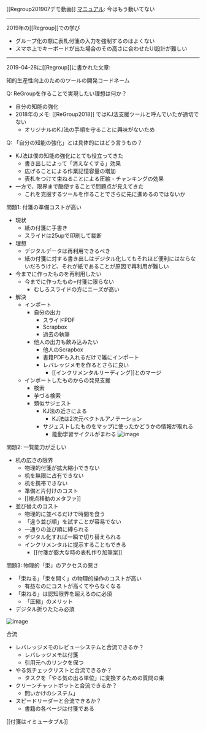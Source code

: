 
[[Regroup201907デモ動画]]
[マニュアル](http://nishio-s3.s3-website-us-west-2.amazonaws.com/#/manual): 今はもう動いてない

---

2019年の[[Regroup]]での学び
- グループ化の際に表札付箋の入力を強制するのはよくない
- スマホ上でキーボードが出た場合のその高さに合わせたUI設計が難しい

---

2019-04-28に[[Regroup]]に書かれた文章:

知的生産性向上のためのツールの開発コードネーム

Q: ReGroupを作ることで実現したい理想は何か？
- 自分の知能の強化
- 2018年のメモ: [[ReGroup2018]] ではKJ法支援ツールと呼んでいたが適切でない
    - オリジナルのKJ法の手順を守ることに興味がないため

Q: 「自分の知能の強化」とは具体的にはどう言うもの？
- KJ法は僕の知能の強化にとても役立ってきた
    - 書き出しによって「消えなくする」効果
    - 広げることによる作業記憶容量の増加
    - 表札をつけて束ねることによる圧縮・チャンキングの効果
- 一方で、限界まで酷使することで問題点が見えてきた
    - これを克服するツールを作ることでさらに先に進めるのではないか

問題1: 付箋の準備コストが高い
- 現状
    - 紙の付箋に手書き
    - スライドは25upで印刷して裁断
- 理想
    - デジタルデータは再利用できるべき
    - 紙の付箋に対する書き出しはデジタル化してもそれほど便利にはならないだろうけど、それが紙であることが原因で再利用が難しい
- 今までに作ったものを再利用したい
    - 今までに作ったもの=付箋に限らない
        - むしろスライドの方にニーズが高い
- 解決
    - インポート
        - 自分の出力
            - スライドPDF
            - Scrapbox
            - 過去の執筆
        - 他人の出力も飲み込みたい
            - 他人のScrapbox
            - 書籍PDFも入れるだけで雑にインポート
            - レバレッジメモを作るとさらに良い
                - [[インクリメンタルリーディング]]とのマージ
    - インポートしたものからの発見支援
        - 検索
        - 芋づる検索
        - 類似サジェスト
            - KJ法の近さによる
                - KJ法は2次元ベクトルアノテーション
            - サジェストしたものをマップに使ったかどうかの情報が取れる
                - 能動学習サイクルがまわる
![image](https://gyazo.com/f08a9118d164918719868f19db422e08/thumb/1000)

問題2: 一覧能力が乏しい
- 机の広さの限界
    - 物理的付箋が拡大縮小できない
    - 机を無限に占有できない
    - 机を携帯できない
    - 準備と片付けのコスト
    - [[視点移動のメタファ]]
- 並び替えのコスト
    - 物理的に並べるだけで時間を食う
    - 「違う並び順」を試すことが容易でない
    - 一通りの並び順に縛られる
    - デジタル化すれば一瞬で切り替えられる
    - インクリメンタルに提示することもできる
        - [[付箋が膨大な時の表札作り加筆案]]

問題3: 物理的「束」のアクセスの悪さ
- 「束ねる」「束を開く」の物理的操作のコストが高い
    - 有益なのにコストが高くてやらなくなる
- 「束ねる」は認知限界を超えるのに必須
    - 「圧縮」のメリット
- デジタル折りたたみ必須

![image](https://gyazo.com/f850c750fc72a07edfa85dccd7ec4dc4/thumb/1000)


合流
- レバレッジメモのレビューシステムと合流できるか？
    - レバレッジメモは付箋
    - 引用元へのリンクを保つ
- やる気チェックリストと合流できるか？
    - タスクを「やる気の出る単位」に変換するための質問の束
- クリーンチャットボットと合流できるか？
    - 問いかけのシステム」
- スピードリーダーと合流できるか？
    - 書籍の各ページは付箋である

[[付箋はイミュータブル]]
